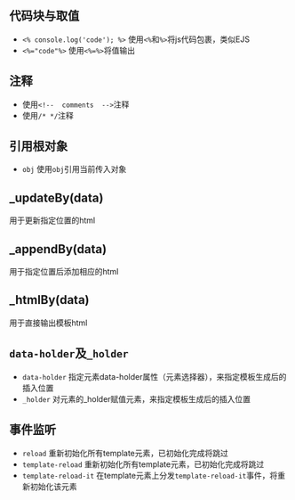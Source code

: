 ## 代码块与取值
* `<% console.log('code'); %>` 使用`<%`和`%>`将js代码包裹，类似EJS
* `<%="code"%>` 使用`<%=%>`将值输出

## 注释
* 使用`<!--  comments  -->`注释
* 使用`/* */`注释

## 引用根对象
* `obj` 使用`obj`引用当前传入对象

## _updateBy(data)
用于更新指定位置的html

## _appendBy(data)
用于指定位置后添加相应的html

## _htmlBy(data)
用于直接输出模板html

## `data-holder`及`_holder`
* `data-holder` 指定元素data-holder属性（元素选择器），来指定模板生成后的插入位置
* `_holder` 对元素的_holder赋值元素，来指定模板生成后的插入位置

## 事件监听
* `reload` 重新初始化所有template元素，已初始化完成将跳过
* `template-reload` 重新初始化所有template元素，已初始化完成将跳过
* `template-reload-it` 在template元素上分发`template-reload-it`事件，将重新初始化该元素

